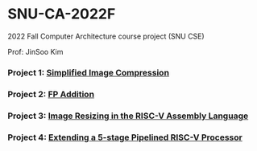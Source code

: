 # SNU-CA-2022F
2022 Fall Computer Architecture course project (SNU CSE)

Prof: JinSoo Kim

### Project 1: [Simplified Image Compression](https://github.com/Sagit25/SNU-CA-22F/tree/ca-pa1) <br>
### Project 2: [FP Addition](https://github.com/Sagit25/SNU-CA-22F/tree/ca-pa2)<br>
### Project 3: [Image Resizing in the RISC-V Assembly Language](https://github.com/Sagit25/SNU-CA-22F/tree/ca-pa3) <br>
### Project 4: [Extending a 5-stage Pipelined RISC-V Processor](https://github.com/Sagit25/SNU-CA-22F/tree/ca-pa4) <br>
